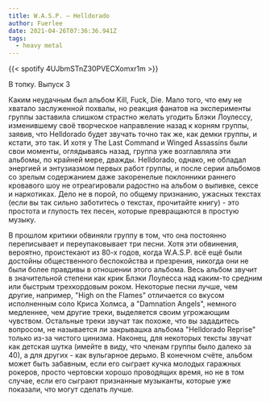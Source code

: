```yaml
---
title: W.A.S.P. — Helldorado
author: Fuerlee
date: 2021-04-26T07:36:36.941Z
tags:
  - heavy metal
---
```

{{< spotify 4UJbmSTnZ30PVECXomxr1m >}}

В топку. Выпуск 3



Каким неудачным был альбом Kill, Fuck, Die. Мало того, что ему не хватало заслуженной похвалы, но реакция фанатов на эксперименты группы заставила слишком страстно желать угодить Блэки Лоулессу, изменившему своё творческое направление назад к корням группы, заявив, что Helldorado будет звучать точно так же, как демки группы, и кстати, это так. И хотя у The Last Command и Winged Assassins были свои моменты, оглядываясь назад, группа уже возглавляла эти альбомы, по крайней мере, дважды. Helldorado, однако, не обладал энергией и энтузиазмом первых работ группы, и после серии альбомов со зрелым содержанием даже закоренелые поклонники раннего кровавого шоу не отреагировали радостно на альбом о выпивке, сексе и наркотиках. Дело не в порой, по общему признанию, ужасных текстах (если вы так сильно заботитесь о текстах, прочитайте книгу) - это простота и глупость тех песен, которые превращаются в простую музыку.



В прошлом критики обвиняли группу в том, что она постоянно переписывает и переупаковывает три песни. Хотя эти обвинения, вероятно, проистекают из 80-х годов, когда W.A.S.P. всё ещё были достойны общественного беспокойства и презрения, никогда они не были более правдивы в отношении этого альбома. Весь альбом звучит в значительной степени как крик Блэки Лоулесса над каким-то средним или быстрым трехкордовым роком. Некоторые песни лучше, чем другие, например, "High on the Flames" отличается со вкусом исполненным соло Криса Холмса, а "Damnation Angels", немного медленнее, чем другие треки, выделяется своим угрожающим чувством. Остальные треки звучат так похоже, что вы зададитесь вопросом, не называется ли закрывашка альбома "Helldorado Reprise" только из-за чистого цинизма. Наконец, для некоторых тексты звучат как детская шутка (имейте в виду, что членам группы было далеко за 40), а для других - как вульгарное дерьмо. В конечном счёте, альбом может быть забавным, если его сыграет кучка молодых гаражных рокеров, просто чертовски хорошо проводящих время, но не в том случае, если его сыграют признанные музыканты, которые уже показали, что могут сделать лучше.